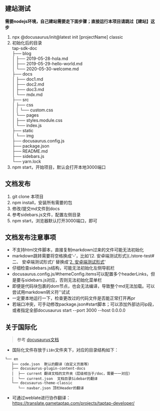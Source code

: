 ## 建站测试

**需要nodejs环境，自己建站需要走下面步骤；直接运行本项目请跳过【建站】这步**

1. npx @docusaurus/init@latest init [projectName] classic
2. 初始化后的目录  
   tap-sdk-doc  
   ├── blog  
   │ ├── 2019-05-28-hola.md  
   │ ├── 2019-05-29-hello-world.md  
   │ └── 2020-05-30-welcome.md  
   ├── docs  
   │ ├── doc1.md  
   │ ├── doc2.md  
   │ ├── doc3.md  
   │ └── mdx.md  
   ├── src  
   │ ├── css  
   │ │ └── custom.css  
   │ └── pages  
   │ ├── styles.module.css  
   │ └── index.js  
   ├── static  
   │ └── img  
   ├── docusaurus.config.js   
   ├── package.json  
   ├── README.md  
   ├── sidebars.js  
   └── yarn.lock
3. npm start，开始项目，默认会打开本地3000端口

## 文档发布

1. git clone 本项目
2. npm install，安装所有需要的包
3. 修改/提交md文件到docs
4. 参考sidebars.js文件，配置左侧目录
5. npm start，浏览器默认打开3000端口，即可

## 文档发布注意事项

- 不支持html文件脚本，直接复制markdown过来的文件可能无法初始化
- markdown跳转需要将空格换成'-'，比如'[<FaqLink>2. 安卓端测试形式</FaqLink>](./store-test#二、 安卓端测试形式)'
  替换成'[<FaqLink>2. 安卓端测试形式</FaqLink>](./store-test#二、-安卓端测试形式)'
- 仔细检查sidebars.js结构，可能无法初始化左侧导航栏
- docusaurus.config.js/#themeConfig.items可以配置多个headerLinks，但是要与sidebars.js对应，否则无法初始化菜单栏
- 即便是代码块包裹的dom节点，也会无法编译，导致整个md无法加载。可以尝试用markdown转义符'\'试试
- 一定要本地运行一下，检查更改过的代码文件是否能正常打开再pr
- 若端口冲突，可手动修改package.json#start脚本；可以添加外部访问ip段，或者指定全部docusaurus start --port 3000 --host 0.0.0.0

## 关于国际化
> 参考 [docusaurus文档](https://v2.docusaurus.io/docs/i18n/tutorial)
- 国际化文件存放于`i18n`文件夹下，对应的目录结构如下：
```
└── en
   ├── code.json  默认的翻译（自定义页面等）
   ├── docusaurus-plugin-content-docs
   │  ├── current 翻译文档的文件夹（层级相当于/doc，需要一一对应）
   │  └── current.json  文档目录Sidebar的翻译
   └── docusaurus-theme-classic
      └── navbar.json 顶栏Header的翻译
```
- 可通过weblate进行协作翻译：https://translate.gametaptap.com/projects/taptap-developer/
